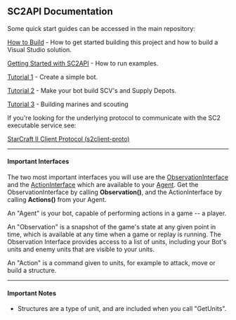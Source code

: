 ## SC2API Documentation

Some quick start guides can be accessed in the main repository:

[How to Build](docs/building.md) - How to get started building this project and how to build a Visual Studio solution.

[Getting Started with SC2API](docs/getting_started.md) - How to run examples.

[Tutorial 1](docs/tutorial1.md) - Create a simple bot.

[Tutorial 2](docs/tutorial2.md) - Make your bot build SCV's and Supply Depots.

[Tutorial 3](docs/tutorial3.md) - Building marines and scouting

If you're looking for the underlying protocol to communicate with the SC2 executable service see:

[StarCraft II Client Protocol (s2client-proto)](https://github.com/Blizzard/s2client-proto)

-----

#### Important Interfaces

The two most important interfaces you will use are the [ObservationInterface](classsc2_1_1_observation_interface.html)
and the [ActionInterface](classsc2_1_1_action_interface.html) which are available to your [Agent](classsc2_1_1_agent.html). Get the ObservationInterface by calling **Observation()**, and the ActionInterface by calling **Actions()** from your Agent.

An "Agent" is your bot, capable of performing actions in a game -- a player.

An "Observation" is a snapshot of the game's state at any given point in time, which is available at any time when a game or replay is running. The Observation Interface provides access to a list of units, including your Bot's units and enemy units that are visible to your units.

An "Action" is a command given to units, for example to attack, move or build a structure.

----

#### Important Notes

- Structures are a type of unit, and are included when you call "GetUnits".
